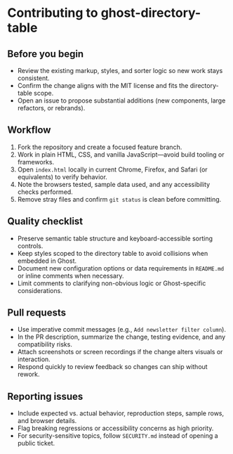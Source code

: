 # Contributing to ghost-directory-table

## Before you begin
- Review the existing markup, styles, and sorter logic so new work stays consistent.
- Confirm the change aligns with the MIT license and fits the directory-table scope.
- Open an issue to propose substantial additions (new components, large refactors, or rebrands).

## Workflow
1. Fork the repository and create a focused feature branch.
2. Work in plain HTML, CSS, and vanilla JavaScript—avoid build tooling or frameworks.
3. Open `index.html` locally in current Chrome, Firefox, and Safari (or equivalents) to verify behavior.
4. Note the browsers tested, sample data used, and any accessibility checks performed.
5. Remove stray files and confirm `git status` is clean before committing.

## Quality checklist
- Preserve semantic table structure and keyboard-accessible sorting controls.
- Keep styles scoped to the directory table to avoid collisions when embedded in Ghost.
- Document new configuration options or data requirements in `README.md` or inline comments when necessary.
- Limit comments to clarifying non-obvious logic or Ghost-specific considerations.

## Pull requests
- Use imperative commit messages (e.g., `Add newsletter filter column`).
- In the PR description, summarize the change, testing evidence, and any compatibility risks.
- Attach screenshots or screen recordings if the change alters visuals or interaction.
- Respond quickly to review feedback so changes can ship without rework.

## Reporting issues
- Include expected vs. actual behavior, reproduction steps, sample rows, and browser details.
- Flag breaking regressions or accessibility concerns as high priority.
- For security-sensitive topics, follow `SECURITY.md` instead of opening a public ticket.
